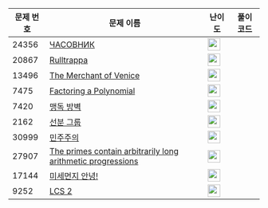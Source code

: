 | 문제 번호 | 문제 이름 | 난이도 | 풀이 코드 |
| --- | --- | --- | --- |
| 24356 | [ЧАСОВНИК](https://www.acmicpc.net/problem/24356) | <img height="25px" width="25px=" src="https://static.solved.ac/tier_small/2.svg"/> |  |
| 20867 | [Rulltrappa](https://www.acmicpc.net/problem/20867) | <img height="25px" width="25px=" src="https://static.solved.ac/tier_small/2.svg"/> |  |
| 13496 | [The Merchant of Venice](https://www.acmicpc.net/problem/13496) | <img height="25px" width="25px=" src="https://static.solved.ac/tier_small/2.svg"/> |  |
| 7475 | [Factoring a Polynomial](https://www.acmicpc.net/problem/7475) | <img height="25px" width="25px=" src="https://static.solved.ac/tier_small/12.svg"/> |  |
| 7420 | [맹독 방벽](https://www.acmicpc.net/problem/7420) | <img height="25px" width="25px=" src="https://static.solved.ac/tier_small/17.svg"/> |  |
| 2162 | [선분 그룹](https://www.acmicpc.net/problem/2162) | <img height="25px" width="25px=" src="https://static.solved.ac/tier_small/16.svg"/> |  |
| 30999 | [민주주의](https://www.acmicpc.net/problem/30999) | <img height="25px" width="25px=" src="https://static.solved.ac/tier_small/2.svg"/> |  |
| 27907 | [The primes contain arbitrarily long arithmetic progressions](https://www.acmicpc.net/problem/27907) | <img height="25px" width="25px=" src="https://static.solved.ac/tier_small/6.svg"/> |  |
| 17144 | [미세먼지 안녕!](https://www.acmicpc.net/problem/17144) | <img height="25px" width="25px=" src="https://static.solved.ac/tier_small/12.svg"/> |  |
| 9252 | [LCS 2](https://www.acmicpc.net/problem/9252) | <img height="25px" width="25px=" src="https://static.solved.ac/tier_small/12.svg"/> |  |
